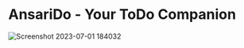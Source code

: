 # AnsariDo - Your ToDo Companion

![Screenshot 2023-07-01 184032](https://github.com/MeFaisalAnsari/AnsariDo/assets/84059960/f7c66aa8-c5fe-4b4a-8065-b138c01c4f7e)
